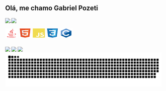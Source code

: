 ## Olá, me chamo Gabriel Pozeti

<div>
  <a href="https://github.com/GabrielPozeti">
    <a href="https://github.com/anuraghazra/github-readme-stats">
      <img height=200 align="center" src="https://github-readme-stats.vercel.app/api?username=GabrielPozeti&theme=transparent" />
    </a>
    <a href="https://github.com/anuraghazra/convoychat">
      <img height=200 align="center" src="https://github-readme-stats.vercel.app/api/top-langs?username=GabrielPozeti&layout=compact&langs_count=8&card_width=320&theme=transparent" />
    </a>  
</div>
    
<div style="display: inline_block"><br>
  <img align="center" alt="Gabriel-Java" height="30" width="40" src="https://raw.githubusercontent.com/devicons/devicon/master/icons/java/java-plain.svg">
  <img align="center" alt="Gabriel-HTML" height="30" width="40" src="https://raw.githubusercontent.com/devicons/devicon/master/icons/html5/html5-original.svg">
  <img align="center" alt="Gabriel-Js" height="30" width="40" src="https://raw.githubusercontent.com/devicons/devicon/master/icons/javascript/javascript-plain.svg">
  <img align="center" alt="Gabriel-CSS" height="30" width="40" src="https://raw.githubusercontent.com/devicons/devicon/master/icons/css3/css3-original.svg">
  <img align="center" alt="Gabriel-C" height="30" width="40" src="https://raw.githubusercontent.com/devicons/devicon/master/icons/c/c-original.svg">
</div>

##
    
<div> 
  <a href="https://www.instagram.com/gahpf/" target="_blank"><img src="https://img.shields.io/badge/-Instagram-%23E4405F?style=for-the-badge&logo=instagram&logoColor=white" target="_blank"></a>
  <a href = "mailto:gabrielpozeti@gmail.com" target="_blank"><img src="https://img.shields.io/badge/-Gmail-%23333?style=for-the-badge&logo=gmail&logoColor=white" target="_blank"></a>
  <a href="https://www.linkedin.com/in/gabriel-henrique-pozeti-de-faria-860129312/ target="_blank"><img src="https://img.shields.io/badge/-LinkedIn-%230077B5?style=for-the-badge&logo=linkedin&logoColor=white" target="_blank"></a> 
</div>

<picture align="center">
  <source media="(prefers-color-scheme: dark)" srcset="https://raw.githubusercontent.com/GabrielPozeti/GabrielPozeti/output/github-contribution-grid-snake-dark.svg">
  <source media="(prefers-color-scheme: light)" srcset="https://raw.githubusercontent.com/GabrielPozeti/GabrielPozeti/output/github-contribution-grid-snake-dark.svg">
  <img align="center" alt="github contribution grid snake animation" src="https://raw.githubusercontent.com/GabrielPozeti/GabrielPozeti/output/github-contribution-grid-snake.svg">
</picture>
